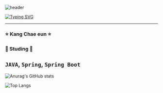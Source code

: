 ![header](https://capsule-render.vercel.app/api?type=waving&height=300&section=header&text=Kang+Chae+Eun&fontSize=30&thema=ambient_gradient)

[![Typing SVG](https://readme-typing-svg.demolab.com?font=Handjet&weight=500&size=30&pause=1000&color=B64CFFD8&center=true&lines=Welcome+to+aprnal's+GitHub)](https://git.io/typing-svg)

---
### ⭐ Kang Chae eun ⭐


### 🌰 Studing 🌰
`JAVA`, `Spring`, `Spring Boot`
---

![Anurag's GitHub stats](https://github-readme-stats.vercel.app/api?username=aprnal&show_icons=true&theme=ambient_gradient)



![Top Langs](https://github-readme-stats.vercel.app/api/top-langs/?username=aprnal&layout=compact)
